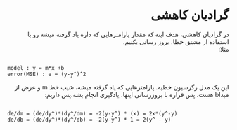<h1 dir = 'rtl'> گرادیان کاهشی </h1>
<p dir = 'rtl'>
در گرادیان کاهشی، هدف اینه که مقدار پارامترهایی که داره یاد گرفته میشه رو با استفاده از مشتق خطا، بروز رسانی بکنیم.<br>
مثلا:
</p>
<pre><code>
model : y = m*x +b
error(MSE) : e = (y-y^)^2
</code></pre>
<p dir = 'rtl'>
این یک مدل رگرسیون خطیه. پارامترهایی که یاد گرفته میشه، شیب خط m و عرض از مبداb هست. پس قراره با بروزرسانی اینها، یادگیری انجام بشه.پس داریم:
</p>
<pre><code>
de/dm = (de/dy^)*(dy^/dm) = -2(y-y^) * (x) = 2x*(y^-y)
de/db = (de/dy^)*(dy^/db) = -2(y-y^) * 1 = 2(y^ - y)
</code></pre>
